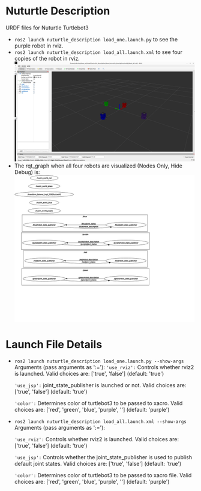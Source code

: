# Nuturtle  Description
URDF files for Nuturtle Turtlebot3
* `ros2 launch nuturtle_description load_one.launch.py` to see the purple robot in rviz.
* `ros2 launch nuturtle_description load_all.launch.xml` to see four copies of the robot in rviz.
![](images/rviz.png)
* The rqt_graph when all four robots are visualized (Nodes Only, Hide Debug) is:
![](images/rqt_graph.svg)
# Launch File Details
* `ros2 launch nuturtle_description load_one.launch.py --show-args`
   Arguments (pass arguments as '<name>:=<value>'):
    `'use_rviz':`
        Controls whether rviz2 is launched. Valid choices are: ['true', 'false']
        (default: 'true')

    `'use_jsp':`
        joint_state_publisher is launched or not. Valid choices are: ['true', 'false']
        (default: 'true')

    `'color':`
        Determines color of turtlebot3 to be passed to xacro. Valid choices are: ['red', 'green', 'blue', 'purple', '']
        (default: 'purple')

* `ros2 launch nuturtle_description load_all.launch.xml --show-args`
    Arguments (pass arguments as '<name>:=<value>'):

    `'use_rviz':`
        Controls whether rviz2 is launched. Valid choices are: ['true', 'false']
        (default: 'true')

    `'use_jsp':`
        Controls whether the joint_state_publisher is used to publish default joint states. Valid choices are: ['true', 'false']
        (default: 'true')

    `'color':`
        Determines color of turtlebot3 to be passed to xacro file. Valid choices are: ['red', 'green', 'blue', 'purple', '']
        (default: 'purple')

